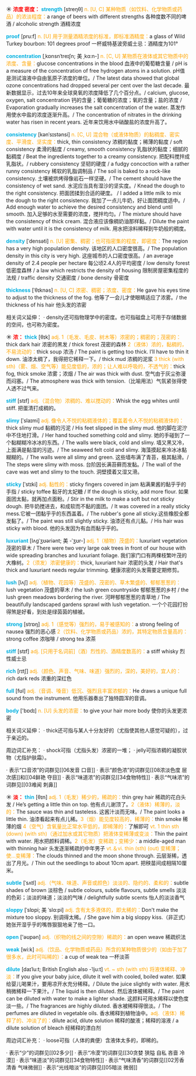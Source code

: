 ☀ <font color="red">**浓度 密度：**</font>
<font color="sky blue">**strength**</font> [streŋθ] 
<font color="orange">n. [U, C] 某种物质（如饮料、化学物质或药品）的浓淡程度：</font>a range of beers with different strengths 各种度数不同的啤酒 / alcoholic strength 酒精浓度
                               
<font color="sky blue">**proof**</font> [pru:f]
<font color="orange">n. [U] 用于测量酒精浓度的标准，即标准酒精度：</font>a glass of Wild Turkey bourbon: 101 degrees proof 一杯威特基波旁威士忌：酒精度为101° 

<font color="sky blue">**concentration**</font> [ˌkɒnsnˈtreɪʃn; 美 ˌkɑ:n-]
<font color="orange">n. [C, U] 某物质在液体或其它物质中的浓度、含量：</font>glucose concentrations in the blood 血液中的葡萄糖含量 / pH is a measure of the concentration of free hydrogen atoms in a solution. pH值是测试溶液中自由氢原子浓度的单位。/ The latest data showed that global ozone concentrations had dropped several per cent over the last decade. 最新数据显示，过去10年来全球臭氧的浓度降低了几个百分点。/ calcium, glucose, oxygen, salt concentration 钙的含量；葡葡糖的浓度；氧的含量；盐的浓度 / Evaporation gradually increases the salt concentration of the water. 蒸发作用使水中盐的浓度逐渐升高。/ The concentration of nitrates in the drinking water has risen in recent years. 近年来饮用水中硝酸盐的浓度升高了。
            
<font color="sky blue">**consistency**</font> [kənˈsɪstənsi]
<font color="orange">n. [C, U] 混合物（或液体物质）的黏稠度、密实度、平滑度、坚实度：</font>thick, thin consistency 浓稠的黏度；稀薄的黏度 / soft consistency 柔滑的黏度 / creamy, smooth consistency 乳脂状的黏度；细腻的黏稠度 / Beat the ingredients together to a creamy consistency. 把配料搅拌成乳脂状。/ rubbery consistency 坚韧的硬度 / a fudgy concoction with a rather runny consistency 稀软的乳脂调制品 / The soil is baked to a rock-like consistency. 土壤被烘烤得像岩石一样坚硬。/ The cement should have the consistency of wet sand. 水泥应当具有湿沙的坚实度。/ Knead the dough to the right consistency. 把面团揉到合适的硬度。 / I added a little milk to mix the dough to the right consistency. 我加了一点儿牛奶，好让面团稠度适中。/ Add enough water to achieve the desired consistency and blend until smooth. 加入足够的水至需要的浓度，搅拌均匀。/ The mixture should have the consistency of thick cream. 混合液应该像稠奶油那样黏。/ Dilute the paint with water until it is the consistency of milk. 用水把涂料稀释到牛奶般的稠度。

<font color="sky blue">**density**</font> [ˈdensəti]
<font color="orange">n. [U] 密集、稠密；也可指密集的程度，即密度：</font>The region has a very high population density. 该地区的人口密度很高。/ The population density in this city is very high. 这座城市的人口密度很高。/ an average density of 2.4 people per hectare 每公顷2.4人的平均密度 / low density forest 低密度森林 / a law which restricts the density of housing 限制房屋密集程度的法规 / traffic density 交通密度 / bone density 骨密度
           
<font color="sky blue">**thickness**</font> [ˈθɪknəs]
<font color="orange">n. [U, C] 浓密、稠密；浓度、密度：</font>He gave his eyes time to adjust to the thickness of the fog. 他等了一会儿才使眼睛适应了浓雾。/ the thickness of his hair 他头发的浓密

相关词义延伸：
· density还可指物理学中的密度。也可指磁盘上可用于存储数据的空间，也可称为密度。

☀ <font color="red">**浓：**</font>
<font color="sky blue">**thick**</font> [θɪk] 
<font color="orange">adj. 1（毛发、毛皮、树木等）浓密的；稠密的；茂密的：</font>thick dark hair 浓密的黑发 / thick forest 茂密的森林 <font color="orange">2（液体）浓的，黏稠的，不易流动的：</font>thick soup 浓汤 / The paint is getting too thick. I’ll have to thin it down. 油漆太稠了，我得把它稀释一下。/ thick mud 浓稠的泥浆 <font color="orange">3 thick (with sth)（雾、烟、空气等）能见度低的，浓的；让人难以呼吸的，不透气的：</font>thick fog, thick smoke 浓雾；浓烟 / The air was thick with dust. 空气由于灰尘弥漫而闷塞。/ The atmosphere was thick with tension.（比喻用法）气氛紧张得使人透不过气来。
                 
<font color="sky blue">**stiff**</font> [stɪf]
<font color="orange">adj.（混合物）浓稠的、难以搅动的：</font>Whisk the egg whites until stiff. 把蛋清打成稠的。
           
<font color="sky blue">**slimy**</font> [ˈslaɪmi]
<font color="orange">adj. 像令人不悦的粘稠液体的；覆盖着令人不悦的粘稠液体的：</font>thick slimy mud 黏稠的污泥 / His feet slipped in the slimy mud. 他的脚在泥泞中不住地打滑。/ Her hand touched something cold and slimy. 她的手碰到了一个黏糊糊冷冰冰的东西。/ The walls were black, cold and slimy. 墙又黑又冷，上面满是黏湿的污迹。/ The seaweed felt cold and slimy. 海藻摸起来冷冰冰黏糊糊的。/ The walls were all slimy and green. 这些墙布满了青苔，极其黏滑。/ The steps were slimy with moss. 台阶因长满苔藓而发黏。/ The wall of the cave was wet and slimy to the touch. 洞壁摸着又湿又滑。
           
<font color="sky blue">**sticky**</font> [ˈstɪki]
<font color="orange">adj. 黏性的：</font>sticky fingers covered in jam 粘满果酱的黏乎乎的手指 / sticky toffee 黏牙的太妃糖 / If the dough is sticky, add more flour. 如果面团太黏，就再加点面粉。/ Stir in the milk to make a soft but not sticky dough. 把牛奶搅进去，和成软而不黏的面团。/ It was covered in a really sticky mess.它被一团黏乎乎的东西盖着。/ The rubber's gone all sticky.这些橡胶全都发黏了。/ The paint was still slightly sticky. 油漆还有点儿黏。/ His hair was sticky with blood. 他的头发因为有血而黏乎乎的。

<font color="sky blue">**luxuriant**</font> [lʌgˈʒʊəriənt; 美 -ˈʒʊr-]
<font color="orange">adj. 1（植物）茂盛的：</font>luxuriant vegetation 茂密的草木 / There were two very large oak trees in front of our house with wide spreading branches and luxuriant foliage. 我们家门口有两棵枝繁叶茂的大橡树。<font color="orange">2（须发）浓密健康的：</font>thick, luxuriant hair 浓密的头发 / Hair that's thick and luxuriant needs regular trimming. 健康浓密的头发需要定期修剪。
           
<font color="sky blue">**lush**</font> [lʌʃ]
<font color="orange">adj.（植物、花园等）茂盛的、茂密的、草木繁盛的、郁郁葱葱的：</font>lush vegetation 茂盛的草木 / the lush green countryside 郁郁葱葱的乡村 / the lush green meadows bordering the river. 河畔郁郁葱葱的青草地 / The beautifully landscaped gardens sprawl with lush vegetation. 一个个花园打扮得煞是好看，到处是绿茵茵的植被。

<font color="sky blue">**strong**</font> [strɒŋ] 
<font color="orange">adj. 1（感觉等）强烈的，易于被感知的：</font>a strong feeling of nausea 强烈的恶心感 <font color="orange">2（饮料、化学物质或药品）浓的，其特定物质含量高的：</font>strong coffee 浓咖啡 / strong tea 浓茶 
           
<font color="sky blue">**stiff**</font> [stɪf]
<font color="orange">adj. [只用于名词前]（酒）烈性的、酒精度数高的：</font>a stiff whisky 烈性威士忌

<font color="sky blue">**rich**</font> [rɪtʃ] 
<font color="orange">adj.（颜色、声音、气味、味道）强烈的，深的，美好的，宜人的：</font>rich dark reds 浓重的深红色

<font color="sky blue">**full**</font> [fʊl] 
<font color="orange">adj.（音调、嗓音）低沉、强烈且丰富浓郁的：</font>He draws a unique full sound from the instrument. 他用乐器奏出了独特圆浑的音调。

<font color="sky blue">**body**</font> ['bɒdɪ] 
<font color="orange">n. [U] 头发的浓密：</font>to give your hair more body 使你的头发更浓密

相关词义延伸：
· thick还可指与某人十分友好的（尤指使其他人感觉可疑的），过于亲近的。

周边词汇补充：
· shock可指（尤指头发）浓密的一堆；
· jelly可指浓稠的凝胶状物（尤指护肤霜）。

· 表示“口音浓”的词群见[[06发音 口音]]
· 表示“颜色浓”的词群见[[08浓淡色度 层次感]]和[[04鲜艳 夺目]]
· 表示“味道浓”的词群见[[34食物特性]]
· 表示“气味浓”的词群见[[03难闻 刺鼻]]

☀ <font color="red">**淡：**</font>
<font color="sky blue">**thin**</font> [θɪn] 
<font color="orange">adj. 1（毛发）稀少的，稀疏的：</font>thin grey hair 稀疏的花白头发 / He’s getting a little thin on top. 他有点儿谢顶了。<font color="orange">2（液体）稀薄的，淡的：</font>The sauce was thin and tasteless. 这酱汁淡而无味。/ The paint looks a little thin. 油漆看起来有点儿稀。<font color="orange">3（烟）能见度较高的，稀薄的：</font>thin smoke 稀薄的烟 <font color="orange">4（空气）含氧量比正常水平低的，即稀薄的：</font>了解即可 <font color="orange">vt. 1 thin sth (down) (with sth)（通过加水或其它物质）把液体变稀薄或变淡：</font>Thin the paint with water. 用水把颜料调稀。<font color="orange">2（毛发）变稀疏；变稀少：</font>a middle-aged man with thinning hair 头发逐渐稀疏的中年男子 <font color="orange">vt.＆vi. thin (sth) (out) 变稀薄；使…变稀薄：</font>The clouds thinned and the moon shone through. 云层渐稀，透出了月光。/ Thin out the seedlings to about 10cm apart. 把秧苗间成相隔10厘米。
                      
<font color="sky blue">**subtle**</font> [ˈsʌtl]
<font color="orange">adj.（气味、味道、声音或颜色）淡淡的、隐约的、柔和的：</font>subtle shades of brown 淡棕色 / subtle colours, subtle flavours, subtle smells 淡淡的色彩；淡淡的味道；淡淡的气味 / delightfully subtle scents 怡人的淡淡香气

<font color="sky blue">**sloppy**</font> [ˈslɒpi; 美 ˈslɑ:pi]
<font color="orange">adj. 含有太多液体的，即太稀的：</font>Don't make the mixture too sloppy. 别调得太稀。/ She gave him a big sloppy kiss.（非正式）她张开湿乎乎的嘴唇狠狠地亲了他一口。

<font color="sky blue">**open**</font> ['əʊpən] 
<font color="orange">adj.（织物的线之间的空隙）稀疏的：</font>an open weave 稀疏织法

<font color="sky blue">**weak**</font> [wi:k] 
<font color="orange">adj.（饮品、化学物质或药品）所含的某种物质很少的（如由于加了很多水，此时可叫稀的）：</font>a cup of weak tea 一杯淡茶
           
<font color="sky blue">**dilute**</font> [daɪˈlu:t; British English also -ˈlju:t]
<font color="orange">vt. ~ sth (with sth) 将液体稀释、冲淡：</font>If you give your baby juice, dilute it well with cooled, boiled water. 如果给婴儿喝果汁，要用凉开水充分稀释。/ Dilute the juice slightly with water. 用水稍微稀释一下果汁。/ The liquid is then diluted. 然后液体被稀释。/ The paint can be diluted with water to make a lighter shade. 这颜料可用水稀释以使色度淡一些。/ The fragrances are highly diluted. 香水被稀释得很淡。/ The perfumes are diluted in vegetable oils. 香水稀释到植物油中。<font color="orange">adj.（液体）稀释了的、冲淡了的：</font>dilute acid, dilute solution 稀释的酸液；稀释的溶液 / a dilute solution of bleach 经稀释的漂白剂

周边词汇补充：
· loose可指（人体的粪便）含液体太多的，即稀的。

· 表示“少”的词群见[[02多少]]
· 表示“冷漠”的词群见[[30贪婪 狭隘 自私 吝啬 冷漠]]
· 表示“味道淡”的词群见[[34食物特性]]
· 表示“气味清香”的词群见[[02芳香 清香 气味微弱]]
· 表示“光线暗淡”的词群见[[05暗淡 微弱]]
